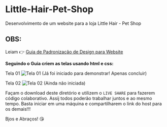# Little-Hair-Pet-Shop
Desenvolvimento de um website para a loja Little Hair - Pet Shop

## OBS:
Leiam 👉 [Guia de Padronização de Design para Website](https://github.com/little-hair/Little-Hair-Pet-Shop/blob/main/Projeto%20-%20Senai%20-%20Pet%20Shop/Leia-me.md#guia-de-padroniza%C3%A7%C3%A3o-de-design-para-website)

**Seguindo o Guia criem as telas usando html e css:**

Tela 01
![Tela 01](https://github.com/user-attachments/assets/e9f27106-641a-4e01-88f2-f4ac9be368ff)
(Já foi iniciado para demonstrar! Apenas concluir)

Tela 02
![Tela 02](https://github.com/user-attachments/assets/478c3d52-3e27-4a29-a844-e9565cd188ad)
(Ainda não iniciada)

Façam o download deste diretório e utilizem o `LIVE SHARE` para fazerem código colaborativo. Assij todos poderão trabalhar juntos e ao mesmo tempo.
Basta iniciar em uma máquina e compartilharem o link do host para os demais!!!

Bjos e Abraços! 😘
